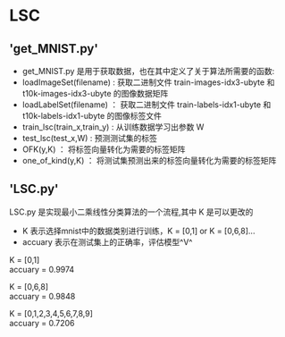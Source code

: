 # LSC
## 'get_MNIST.py'
* get_MNIST.py 是用于获取数据，也在其中定义了关于算法所需要的函数:<br>
* loadImageSet(filename) : 获取二进制文件 train-images-idx3-ubyte 和 t10k-images-idx3-ubyte 的图像数据矩阵<br>
* loadLabelSet(filename) ： 获取二进制文件 train-labels-idx1-ubyte 和 t10k-labels-idx1-ubyte 的图像标签文件<br>
* train_lsc(train_x,train_y) : 从训练数据学习出参数 W <br>
* test_lsc(test_x,W) : 预测测试集的标签<br>
* OFK(y,K) ： 将标签向量转化为需要的标签矩阵<br>
* one_of_kind(y,K) ： 将测试集预测出来的标签向量转化为需要的标签矩阵<br>

## 'LSC.py'
LSC.py 是实现最小二乘线性分类算法的一个流程,其中 K 是可以更改的<br>
* K 表示选择mnist中的数据类别进行训练，K = [0,1] or K = [0,6,8]...<br>
* accuary 表示在测试集上的正确率，评估模型^V^

K = [0,1]<br>
accuary = 0.9974<br>

K = [0,6,8]<br>
accuary = 0.9848<br>

K = [0,1,2,3,4,5,6,7,8,9]<br>
accuary = 0.7206<br>
